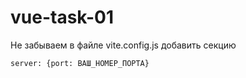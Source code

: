 # vue-task-01

Не забываем в файле vite.config.js добавить секцию

<code>server: {port: ВАШ_НОМЕР_ПОРТА}</code>
